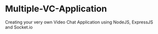 # Multiple-VC-Application
Creating your very own Video Chat Application using NodeJS, ExpressJS and Socket.io
